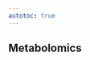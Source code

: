 ```yaml
---
autotoc: true
---
```


<slot name="/events/gcc2024/header" />
<div class="text-center">

## Metabolomics

</div>